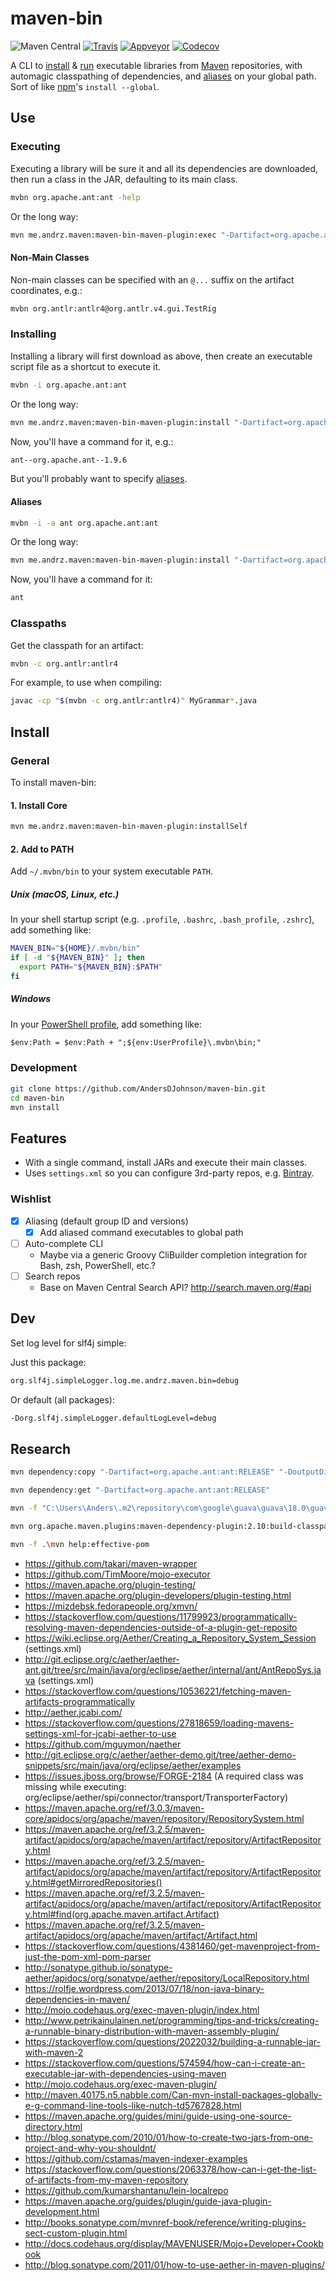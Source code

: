 # maven-bin

![Maven Central](https://img.shields.io/maven-central/v/me.andrz.maven/maven-bin.svg)
[![Travis](https://img.shields.io/travis/AndersDJohnson/maven-bin.svg)](https://travis-ci.org/AndersDJohnson/maven-bin)
[![Appveyor](https://ci.appveyor.com/api/projects/status/nppnd6tgyv4o2osc?svg=true)](https://ci.appveyor.com/project/AndersDJohnson/maven-bin)
[![Codecov](https://img.shields.io/codecov/c/github/AndersDJohnson/maven-bin.svg)](http://codecov.io/github/AndersDJohnson/maven-bin)

A CLI to [install][] & [run][execute] executable libraries from [Maven] repositories,
with automagic classpathing of dependencies,
and [aliases][] on your global path.
Sort of like [npm]'s `install --global`.


## Use

### Executing

Executing a library will be sure it and all its dependencies are downloaded, then run a class in the JAR, defaulting to its main class.

```sh
mvbn org.apache.ant:ant -help
```

Or the long way:

```sh
mvn me.andrz.maven:maven-bin-maven-plugin:exec "-Dartifact=org.apache.ant:ant" "-Darguments=-help"
```

#### Non-Main Classes

Non-main classes can be specified with an `@...` suffix on the artifact coordinates, e.g.:

```sh
mvbn org.antlr:antlr4@org.antlr.v4.gui.TestRig
```

### Installing

Installing a library will first download as above, then create an executable script file
as a shortcut to execute it.

```sh
mvbn -i org.apache.ant:ant
```

Or the long way:

```sh
mvn me.andrz.maven:maven-bin-maven-plugin:install "-Dartifact=org.apache.ant:ant"
```

Now, you'll have a command for it, e.g.:

```sh
ant--org.apache.ant--1.9.6
```

But you'll probably want to specify [aliases][].

#### Aliases

```sh
mvbn -i -a ant org.apache.ant:ant
```

Or the long way:

```sh
mvn me.andrz.maven:maven-bin-maven-plugin:install "-Dartifact=org.apache.ant:ant" "-Dalias=ant"
```

Now, you'll have a command for it:

```sh
ant
```

### Classpaths

Get the classpath for an artifact:

```sh
mvbn -c org.antlr:antlr4
```

For example, to use when compiling:

```sh
javac -cp "$(mvbn -c org.antlr:antlr4)" MyGrammar*.java
```


## Install

### General

To install maven-bin:

#### 1. Install Core

```sh
mvn me.andrz.maven:maven-bin-maven-plugin:installSelf
```

#### 2. Add to PATH

Add `~/.mvbn/bin` to your system executable `PATH`.

##### Unix (macOS, Linux, etc.)

In your shell startup script (e.g. `.profile`, `.bashrc`, `.bash_profile`, `.zshrc`), add something like:

```sh
MAVEN_BIN="${HOME}/.mvbn/bin"
if [ -d "${MAVEN_BIN}" ]; then
  export PATH="${MAVEN_BIN}:$PATH"
fi
```

##### Windows

In your [PowerShell profile](http://www.howtogeek.com/50236/customizing-your-powershell-profile/), add something like:

```ps
$env:Path = $env:Path + ";${env:UserProfile}\.mvbn\bin;"
```

### Development

```sh
git clone https://github.com/AndersDJohnson/maven-bin.git
cd maven-bin
mvn install
```

## Features

* With a single command, install JARs and execute their main classes.
* Uses `settings.xml` so you can configure 3rd-party repos, e.g. [Bintray].

### Wishlist
* [x] Aliasing (default group ID and versions)
  * [x] Add aliased command executables to global path
* [ ] Auto-complete CLI
  * Maybe via a generic Groovy CliBuilder completion integration for Bash, zsh, PowerShell, etc.?
* [ ] Search repos
  * Base on Maven Central Search API? http://search.maven.org/#api


## Dev

Set log level for slf4j simple:

Just this package:

```sh
org.slf4j.simpleLogger.log.me.andrz.maven.bin=debug
```

Or default (all packages):

```sh
-Dorg.slf4j.simpleLogger.defaultLogLevel=debug
```


## Research

```sh
mvn dependency:copy "-Dartifact=org.apache.ant:ant:RELEASE" "-DoutputDirectory=./bin"
```

```sh
mvn dependency:get "-Dartifact=org.apache.ant:ant:RELEASE"
```

```sh
mvn -f "C:\Users\Anders\.m2\repository\com\google\guava\guava\18.0\guava-18.0.pom" org.apache.maven.plugins:maven-dependency-plugin:2.10:build-classpath
```

```sh
mvn org.apache.maven.plugins:maven-dependency-plugin:2.10:build-classpath "-Dmdep.outputFile=foo"
```

```sh
mvn -f .\mvn help:effective-pom
```

* https://github.com/takari/maven-wrapper
* https://github.com/TimMoore/mojo-executor
* https://maven.apache.org/plugin-testing/
* https://maven.apache.org/plugin-developers/plugin-testing.html
* https://mizdebsk.fedorapeople.org/xmvn/
* https://stackoverflow.com/questions/11799923/programmatically-resolving-maven-dependencies-outside-of-a-plugin-get-reposito
* https://wiki.eclipse.org/Aether/Creating_a_Repository_System_Session (settings.xml)
* http://git.eclipse.org/c/aether/aether-ant.git/tree/src/main/java/org/eclipse/aether/internal/ant/AntRepoSys.java (settings.xml)
* https://stackoverflow.com/questions/10536221/fetching-maven-artifacts-programmatically
* http://aether.jcabi.com/
* https://stackoverflow.com/questions/27818659/loading-mavens-settings-xml-for-jcabi-aether-to-use
* https://github.com/mguymon/naether
* http://git.eclipse.org/c/aether/aether-demo.git/tree/aether-demo-snippets/src/main/java/org/eclipse/aether/examples
* https://issues.jboss.org/browse/FORGE-2184 (A required class was missing while executing: org/eclipse/aether/spi/connector/transport/TransporterFactory)
* https://maven.apache.org/ref/3.0.3/maven-core/apidocs/org/apache/maven/repository/RepositorySystem.html
* https://maven.apache.org/ref/3.2.5/maven-artifact/apidocs/org/apache/maven/artifact/repository/ArtifactRepository.html
* https://maven.apache.org/ref/3.2.5/maven-artifact/apidocs/org/apache/maven/artifact/repository/ArtifactRepository.html#getMirroredRepositories()
* https://maven.apache.org/ref/3.2.5/maven-artifact/apidocs/org/apache/maven/artifact/repository/ArtifactRepository.html#find(org.apache.maven.artifact.Artifact)
* https://maven.apache.org/ref/3.2.5/maven-artifact/apidocs/org/apache/maven/artifact/Artifact.html
* https://stackoverflow.com/questions/4381460/get-mavenproject-from-just-the-pom-xml-pom-parser
* http://sonatype.github.io/sonatype-aether/apidocs/org/sonatype/aether/repository/LocalRepository.html
* https://rolfje.wordpress.com/2013/07/18/non-java-binary-dependencies-in-maven/
* http://mojo.codehaus.org/exec-maven-plugin/index.html
* http://www.petrikainulainen.net/programming/tips-and-tricks/creating-a-runnable-binary-distribution-with-maven-assembly-plugin/
* https://stackoverflow.com/questions/2022032/building-a-runnable-jar-with-maven-2
* https://stackoverflow.com/questions/574594/how-can-i-create-an-executable-jar-with-dependencies-using-maven
* http://mojo.codehaus.org/exec-maven-plugin/
* http://maven.40175.n5.nabble.com/Can-mvn-install-packages-globally-e-g-command-line-tools-like-nutch-td5767828.html
* https://maven.apache.org/guides/mini/guide-using-one-source-directory.html
* http://blog.sonatype.com/2010/01/how-to-create-two-jars-from-one-project-and-why-you-shouldnt/
* https://github.com/cstamas/maven-indexer-examples
* https://stackoverflow.com/questions/2063378/how-can-i-get-the-list-of-artifacts-from-my-maven-repository
* https://github.com/kumarshantanu/lein-localrepo
* https://maven.apache.org/guides/plugin/guide-java-plugin-development.html
* http://books.sonatype.com/mvnref-book/reference/writing-plugins-sect-custom-plugin.html
* http://docs.codehaus.org/display/MAVENUSER/Mojo+Developer+Cookbook
* http://blog.sonatype.com/2011/01/how-to-use-aether-in-maven-plugins/

[bintray]: https://bintray.com/
[maven]: https://maven.apache.org/
[npm]: https://www.npmjs.com/
[install]: #installing
[execute]: #executing
[aliases]: #aliases
